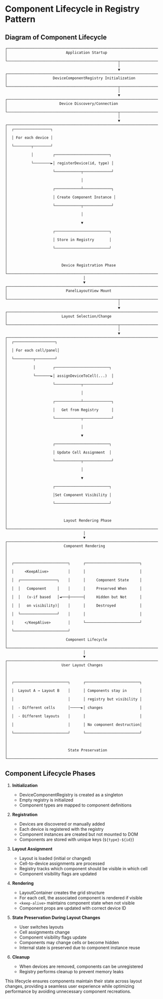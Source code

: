 # Component Lifecycle in Registry Pattern

## Diagram of Component Lifecycle

```
┌───────────────────────────────────────────────────────────────────────────┐
│                           Application Startup                              │
└───────────────────────────────────────────────────┬───────────────────────┘
                                                    │
                                                    ▼
┌───────────────────────────────────────────────────────────────────────────┐
│                     DeviceComponentRegistry Initialization                 │
└───────────────────────────────────────────────────┬───────────────────────┘
                                                    │
                                                    ▼
┌───────────────────────────────────────────────────────────────────────────┐
│                        Device Discovery/Connection                         │
└───────────────────────────────────────────────────┬───────────────────────┘
                                                    │
                                                    ▼
┌───────────────────────────────────────────────────────────────────────────┐
│  ┌─────────────────┐                                                       │
│  │ For each device │                                                       │
│  └────────┬────────┘                                                       │
│           │         ┌─────────────────────────┐                            │
│           └────────►│ registerDevice(id, type) │                           │
│                     └────────────┬─────────────┘                           │
│                                  │                                          │
│                     ┌────────────┴─────────────┐                           │
│                     │ Create Component Instance │                           │
│                     └────────────┬─────────────┘                           │
│                                  │                                          │
│                                  ▼                                          │
│                     ┌─────────────────────────┐                            │
│                     │ Store in Registry       │                            │
│                     └─────────────────────────┘                            │
│                                                                             │
│                         Device Registration Phase                           │
└───────────────────────────────────────────────────────────────────────────┘
                                    │
                                    ▼
┌───────────────────────────────────────────────────────────────────────────┐
│                           PanelLayoutView Mount                            │
└───────────────────────────────────────────────────┬───────────────────────┘
                                                    │
                                                    ▼
┌───────────────────────────────────────────────────────────────────────────┐
│                         Layout Selection/Change                            │
└───────────────────────────────────────────────────┬───────────────────────┘
                                                    │
                                                    ▼
┌───────────────────────────────────────────────────────────────────────────┐
│  ┌───────────────────┐                                                     │
│  │ For each cell/panel│                                                     │
│  └─────────┬─────────┘                                                     │
│            │        ┌─────────────────────────┐                            │
│            └───────►│ assignDeviceToCell(...)  │                           │
│                     └────────────┬─────────────┘                           │
│                                  │                                          │
│                     ┌────────────┴─────────────┐                           │
│                     │   Get from Registry      │                           │
│                     └────────────┬─────────────┘                           │
│                                  │                                          │
│                                  ▼                                          │
│                     ┌─────────────────────────┐                            │
│                     │ Update Cell Assignment  │                            │
│                     └────────────┬─────────────┘                           │
│                                  │                                          │
│                                  ▼                                          │
│                     ┌─────────────────────────┐                            │
│                     │Set Component Visibility │                            │
│                     └─────────────────────────┘                            │
│                                                                             │
│                          Layout Rendering Phase                             │
└───────────────────────────────────────────────────────────────────────────┘
                                    │
                                    ▼
┌───────────────────────────────────────────────────────────────────────────┐
│                          Component Rendering                               │
│                                                                             │
│  ┌─────────────────────────┐      ┌─────────────────────────┐             │
│  │     <KeepAlive>         │      │                         │             │
│  │  ┌─────────────────┐    │      │     Component State     │             │
│  │  │   Component     │    │      │     Preserved When      │             │
│  │  │   (v-if based   │◄───┼──────┤     Hidden but Not      │             │
│  │  │   on visibility)│    │      │     Destroyed           │             │
│  │  └─────────────────┘    │      │                         │             │
│  │     </KeepAlive>        │      └─────────────────────────┘             │
│  └─────────────────────────┘                                               │
│                           Component Lifecycle                              │
└───────────────────────────────────────────────────────────────────────────┘
                                    │
                                    ▼
┌───────────────────────────────────────────────────────────────────────────┐
│                         User Layout Changes                                │
│                                                                             │
│  ┌─────────────────────────┐      ┌─────────────────────────┐             │
│  │  Layout A → Layout B    │      │ Components stay in      │             │
│  │                         │      │ registry but visibility │             │
│  │  - Different cells      │─────►│ changes                 │             │
│  │  - Different layouts    │      │                         │             │
│  │                         │      │ No component destruction│             │
│  └─────────────────────────┘      └─────────────────────────┘             │
│                                                                             │
│                            State Preservation                               │
└───────────────────────────────────────────────────────────────────────────┘
```

## Component Lifecycle Phases

1. **Initialization**

   - DeviceComponentRegistry is created as a singleton
   - Empty registry is initialized
   - Component types are mapped to component definitions

2. **Registration**

   - Devices are discovered or manually added
   - Each device is registered with the registry
   - Component instances are created but not mounted to DOM
   - Components are stored with unique keys (`${type}-${id}`)

3. **Layout Assignment**

   - Layout is loaded (initial or changed)
   - Cell-to-device assignments are processed
   - Registry tracks which component should be visible in which cell
   - Component visibility flags are updated

4. **Rendering**

   - LayoutContainer creates the grid structure
   - For each cell, the associated component is rendered if visible
   - `<keep-alive>` maintains component state when not visible
   - Component props are updated with correct device ID

5. **State Preservation During Layout Changes**

   - User switches layouts
   - Cell assignments change
   - Component visibility flags update
   - Components may change cells or become hidden
   - Internal state is preserved due to component instance reuse

6. **Cleanup**
   - When devices are removed, components can be unregistered
   - Registry performs cleanup to prevent memory leaks

This lifecycle ensures components maintain their state across layout changes, providing a seamless user experience while optimizing performance by avoiding unnecessary component recreations.
